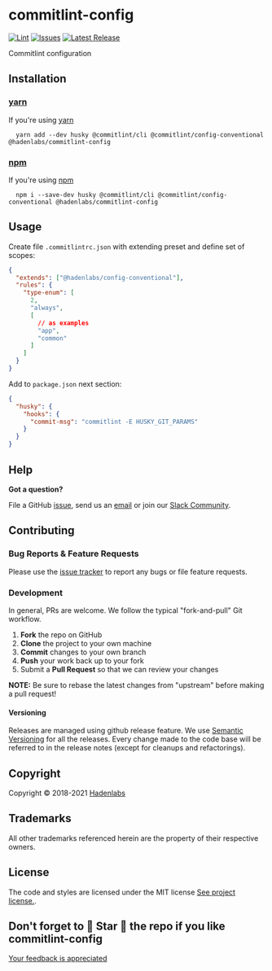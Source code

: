 <!--


  ** DO NOT EDIT THIS FILE
  **
  ** 1) Make all changes to `README.yaml`
  ** 2) Run`make readme` to rebuild this file.
  **
  ** (We maintain HUNDREDS of open source projects. This is how we maintain our sanity.)
  **


  -->

# commitlint-config

[![Lint](https://github.com/hadenlabs/commitlint-config/actions/workflows/lint.yml/badge.svg?branch=develop)](https://github.com/hadenlabs/commitlint-config/actions) [![Issues](https://img.shields.io/github/issues/hadenlabs/commitlint-config.svg)](https://github.com/hadenlabs/commitlint-config/issues) [![Latest Release](https://img.shields.io/github/release/hadenlabs/commitlint-config.svg)](https://github.com/hadenlabs/commitlint-config/releases)

Commitlint configuration

## Installation

### [yarn](https://yarnpkg.com)

If you're using [yarn](https://yarnpkg.com)

```shell
  yarn add --dev husky @commitlint/cli @commitlint/config-conventional @hadenlabs/commitlint-config
```

### [npm](https://www.npmjs.com)

If you're using [npm](https://www.npmjs.com)

```shell
  npm i --save-dev husky @commitlint/cli @commitlint/config-conventional @hadenlabs/commitlint-config
```

## Usage

Create file `.commitlintrc.json` with extending preset and define set of scopes:

```json
{
  "extends": ["@hadenlabs/config-conventional"],
  "rules": {
    "type-enum": [
      2,
      "always",
      [
        // as examples
        "app",
        "common"
      ]
    ]
  }
}
```

Add to `package.json` next section:

```json
{
  "husky": {
    "hooks": {
      "commit-msg": "commitlint -E HUSKY_GIT_PARAMS"
    }
  }
}
```

## Help

**Got a question?**

File a GitHub [issue](https://github.com/hadenlabs/commitlint-config/issues), send us an [email](email) or join our [Slack Community](slack).

## Contributing

### Bug Reports & Feature Requests

Please use the [issue tracker](https://github.com/hadenlabs/commitlint-config/issues) to report any bugs or file feature requests.

### Development

In general, PRs are welcome. We follow the typical "fork-and-pull" Git workflow.

1.  **Fork** the repo on GitHub
2.  **Clone** the project to your own machine
3.  **Commit** changes to your own branch
4.  **Push** your work back up to your fork
5.  Submit a **Pull Request** so that we can review your changes

**NOTE:** Be sure to rebase the latest changes from "upstream" before making a pull request!

#### Versioning

Releases are managed using github release feature. We use [Semantic Versioning](http://semver.org) for all the releases. Every change made to the code base will be referred to in the release notes (except for cleanups and refactorings).

## Copyright

Copyright © 2018-2021 [Hadenlabs](https://hadenlabs.com)

## Trademarks

All other trademarks referenced herein are the property of their respective owners.

## License

The code and styles are licensed under the MIT license [See project license.](LICENSE).

## Don't forget to 🌟 Star 🌟 the repo if you like commitlint-config

[Your feedback is appreciated](https://github.com/hadenlabs/commitlint-config/issues)

